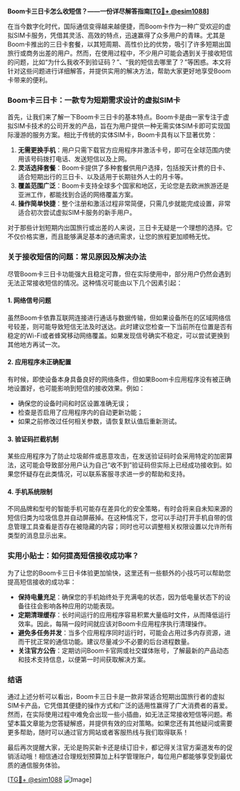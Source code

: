 **Boom卡三日卡怎么收短信？——一份详尽解答指南[[TG💪+ @esim1088](https://t.me/s/esim1088)]**

在当今数字化时代，国际通信变得越来越便捷，而Boom卡作为一种广受欢迎的虚拟SIM卡服务，凭借其灵活、高效的特点，迅速赢得了众多用户的青睐。尤其是Boom卡推出的三日卡套餐，以其短周期、高性价比的优势，吸引了许多短期出国旅行或商务出差的用户。然而，在使用过程中，不少用户可能会遇到关于接收短信的问题，比如“为什么我收不到验证码？”、“我的短信去哪里了？”等困惑。本文将针对这些问题进行详细解答，并提供实用的解决方法，帮助大家更好地享受Boom卡带来的便利。

### Boom卡三日卡：一款专为短期需求设计的虚拟SIM卡

首先，让我们来了解一下Boom卡三日卡的基本特点。Boom卡是由一家专注于虚拟SIM卡技术的公司开发的产品，旨在为用户提供一种无需实体SIM卡即可实现国际漫游的服务方案。相比于传统的实体SIM卡，Boom卡具有以下显著优势：

1. **无需更换手机**：用户只需下载官方应用程序并激活卡号，即可在全球范围内使用该号码拨打电话、发送短信以及上网。
2. **灵活选择套餐**：Boom卡提供了多种套餐供用户选择，包括按天计费的日卡、适合短期出行的三日卡、以及适用于长期驻外人士的月卡等。
3. **覆盖范围广泛**：Boom卡支持全球多个国家和地区，无论您是去欧洲旅游还是亚洲工作，都能找到合适的网络覆盖方案。
4. **操作简单快捷**：整个注册和激活过程非常简便，只需几步就能完成设置，非常适合初次尝试虚拟SIM卡服务的新手用户。

对于那些计划短期内出国旅行或出差的人来说，三日卡无疑是一个理想的选择。它不仅价格实惠，而且能够满足基本的通讯需求，让您的旅程更加顺畅无忧。

### 关于接收短信的问题：常见原因及解决办法

尽管Boom卡三日卡功能强大且稳定可靠，但在实际使用中，部分用户仍然会遇到无法正常接收短信的情况。这种情况可能由以下几个因素引起：

#### 1. 网络信号问题
虽然Boom卡依靠互联网连接进行通话与数据传输，但如果设备所在的区域网络信号较差，则可能导致短信无法及时送达。此时建议您检查一下当前所在位置是否有稳定的Wi-Fi或者蜂窝移动网络覆盖。如果发现信号确实不稳定，可以尝试更换到其他地方再试一次。

#### 2. 应用程序未正确配置
有时候，即使设备本身具备良好的网络条件，但如果Boom卡应用程序没有被正确地设置好，也可能影响到短信的接收效果。例如：
- 确保您的设备时间和时区设置准确无误；
- 检查是否启用了应用程序内的自动更新功能；
- 如果之前修改过任何相关参数，请恢复默认值后重新测试。

#### 3. 验证码拦截机制
某些应用程序为了防止垃圾邮件或恶意攻击，在发送验证码时会采用特定的加密算法，这可能会导致部分用户认为自己“收不到”验证码但实际上已经成功接收到。如果您怀疑存在此类情况，可以联系客服寻求进一步的帮助和支持。

#### 4. 手机系统限制
不同品牌和型号的智能手机可能存在差异化的安全策略，有时会将来自未知来源的短信归类为垃圾信息并自动屏蔽掉。在这种情况下，您可以手动打开手机自带的信息管理工具查看是否存在被隐藏的内容；同时也可以调整相关权限设置以允许所有类型的消息显示出来。

### 实用小贴士：如何提高短信接收成功率？

为了让您的Boom卡三日卡体验更加愉快，这里还有一些额外的小技巧可以帮助您提高短信接收的成功率：

- **保持电量充足**：确保您的手机始终处于充满电的状态，因为低电量状态下的设备往往会影响各种应用的功能表现。
- **定期清理缓存**：长时间运行的应用程序容易积累大量临时文件，从而降低运行效率。因此，每隔一段时间就应该对Boom卡应用程序执行清理操作。
- **避免多任务并发**：当多个应用程序同时运行时，可能会占用过多内存资源，进而干扰正常的通信功能。建议尽量减少不必要的后台进程数量。
- **关注官方公告**：定期访问Boom卡官网或社交媒体账号，了解最新的产品动态和技术支持信息，以便第一时间获取解决方案。

### 结语

通过上述分析可以看出，Boom卡三日卡是一款非常适合短期出国旅行者的虚拟SIM卡产品，它凭借其便捷的操作方式和广泛的适用性赢得了广大消费者的喜爱。然而，在实际使用过程中难免会出现一些小插曲，如无法正常接收短信等问题。希望本篇文章能为您答疑解惑，并提供有效的应对策略。如果您还有其他疑问或需要更多帮助，随时可以通过官方网站或者客服热线与我们取得联系！

最后再次提醒大家，无论是购买新卡还是续订旧卡，都记得关注官方渠道发布的促销活动哦！相信通过合理规划预算加上科学管理账户，每位用户都能够享受到最优质的通信服务体验。

[[TG💪+ @esim1088](https://t.me/s/esim1088) ![Image](https://i.postimg.cc/4NQfJmqS/Snipaste-2025-05-13-00-14-12.png)]